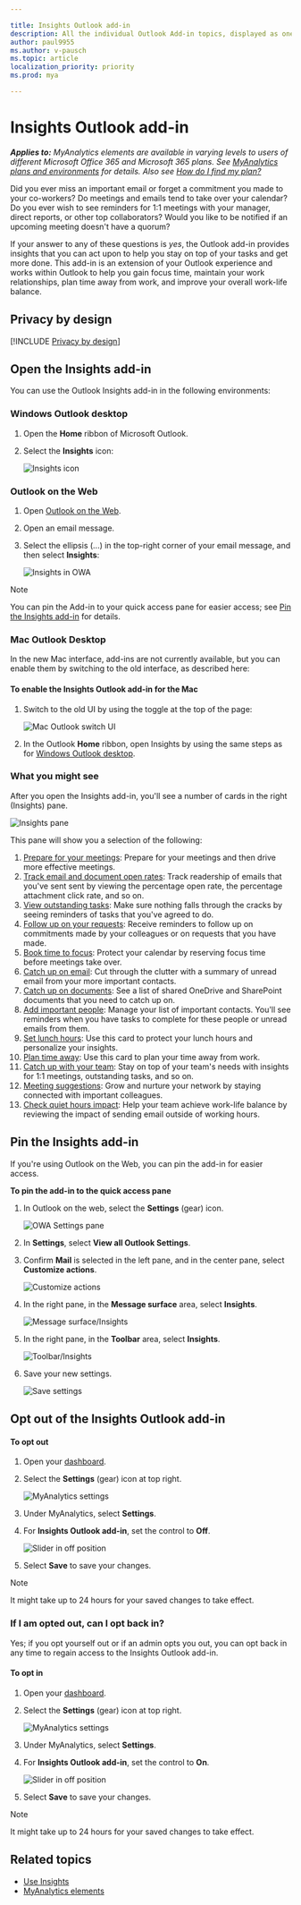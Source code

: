 ```yaml
---

title: Insights Outlook add-in
description: All the individual Outlook Add-in topics, displayed as one in MyAnalytics
author: paul9955
ms.author: v-pausch
ms.topic: article
localization_priority: priority 
ms.prod: mya

---
```


# Insights Outlook add-in

_**Applies to:** MyAnalytics elements are available in varying levels to users of different Microsoft Office 365 and Microsoft 365 plans. See [MyAnalytics plans and environments](../overview/plans-environments.md) for details. Also see [How do I find my plan?](../overview/mya-faq.md#q4-how-can-i-find-out-what-my-plan-is)_

Did you ever miss an important email or forget a commitment you made to your co-workers? Do meetings and emails tend to take over your calendar? Do you ever wish to see reminders for 1:1 meetings with your manager, direct reports, or other top collaborators? Would you like to be notified if an upcoming meeting doesn't have a quorum?

If your answer to any of these questions is _yes_, the Outlook add-in provides insights that you can act upon to help you stay on top of your tasks and get more done. This add-in is an extension of your Outlook experience and works within Outlook to help you gain focus time, maintain your work relationships, plan time away from work, and improve your overall work-life balance.

## Privacy by design 

[!INCLUDE [Privacy by design](../includes/privacy-by-design.md)]

## Open the Insights add-in

You can use the Outlook Insights add-in in the following environments: 

<!-- verify that this is necessary: 
**Prerequisites:** 1) [Turn on the Outlook Reading Pane](https://support.office.com/en-us/article/use-and-configure-the-reading-pane-to-preview-messages-2fd687ed-7fc4-4ae3-8eab-9f9b8c6d53f0) and 2) Select an email item.
-->

### Windows Outlook desktop

<!-- THIS IS WHAT VIVEK SUGGESTED, BUT IT'S NOT WHAT I SEE: 

 * In the Outlook **Home** ribbon, select **Insights**:
 
   ![Insights on the Outlook banner](../../images/mya/use/insights-in-outlook-banner-2.png)
 
 -->

1. Open the **Home** ribbon of Microsoft Outlook.

2. Select the **Insights** icon:

    ![Insights icon](../../images/mya/use/insights-view-sm.png)

### Outlook on the Web

1. Open [Outlook on the Web](https://outlook.office.com/mail/inbox).

2. Open an email message.

3. Select the ellipsis (...) in the top-right corner of your email message, and then select **Insights**:

   ![Insights in OWA](../../images/mya/use/insights-in-owa.png)


> [!Note] 
> You can pin the Add-in to your quick access pane for easier access; see [Pin the Insights add-in](#pin-the-insights-add-in) for details.   

### Mac Outlook Desktop

In the new Mac interface, add-ins are not currently available, but you can enable them by switching to the old interface, as described here: 
 
#### To enable the Insights Outlook add-in for the Mac

1. Switch to the old UI by using the toggle at the top of the page:

   ![Mac Outlook switch UI](../../images/mya/use/mac-outlook-switch-ui.png)
 
2. In the Outlook **Home** ribbon, open Insights by using the same steps as for [Windows Outlook desktop](#windows-outlook-desktop).

### What you might see

After you open the Insights add-in, you'll see a number of cards in the right (Insights) pane. 

![Insights pane](../../images/mya/use/insights-cards-trunc-2.png)
  
This pane will show you a selection of the following:

1.	[Prepare for your meetings](use-the-insights.md#prepare-for-your-meetings): Prepare for your meetings and then drive more effective meetings.
2.	[Track email and document open rates](use-the-insights.md#track-email-and-document-open-rates): Track readership of emails that you've sent sent by viewing the percentage open rate, the percentage attachment click rate, and so on.
3.	[View outstanding tasks](use-the-insights.md#view-outstanding-tasks): Make sure nothing falls through the cracks by seeing reminders of tasks that you've agreed to do. 
4.	[Follow up on your requests](use-the-insights.md#follow-up-on-your-requests): Receive reminders to follow up on commitments made by your colleagues or on requests that you have made.  
5.	[Book time to focus](use-the-insights.md#book-time-to-focus): Protect your calendar by reserving focus time before meetings take over.  
6.	[Catch up on email](use-the-insights.md#catch-up-on-email): Cut through the clutter with a summary of unread email from your more important contacts. 
7.	[Catch up on documents](use-the-insights.md#catch-up-on-documents): See a list of shared OneDrive and SharePoint documents that you need to catch up on.  
8.	[Add important people](use-the-insights.md#add-important-people): Manage your list of important contacts. You'll see reminders when you have tasks to complete for these people or unread emails from them.
9.	[Set lunch hours](use-the-insights.md#set-lunch-hours): Use this card to protect your lunch hours and personalize your insights.
10.	[Plan time away](use-the-insights.md#plan-time-away): Use this card to plan your time away from work.
11.	[Catch up with your team](use-the-insights.md#catch-up-with-your-team): Stay on top of your team's needs with insights for 1:1 meetings, outstanding tasks, and so on. 
12.	[Meeting suggestions](use-the-insights.md#meeting-suggestions): Grow and nurture your network by staying connected with important colleagues.
13.	[Check quiet hours impact](use-the-insights.md#check-quiet-hours-impact): Help your team achieve work-life balance by reviewing the impact of sending email outside of working hours.

<!-- no need for this probably, so test
For information about how best to use particular Insights, see [Us Insights](use-the-insights.md).
-->

## Pin the Insights add-in

If you're using Outlook on the Web, you can pin the add-in for easier access.  

**To pin the add-in to the quick access pane**

1. In Outlook on the web, select the **Settings** (gear) icon.

    ![OWA Settings pane](../../images/mya/use/owa-settings.png) 

2. In **Settings**, select **View all Outlook Settings**.
3. Confirm **Mail** is selected in the left pane, and in the center pane, select **Customize actions**.

    ![Customize actions](../../images/mya/use/customize-actions.png) 

4. In the right pane, in the **Message surface** area, select **Insights**.

    ![Message surface/Insights](../../images/mya/use/msg-surface-insights.png) 

5. In the right pane, in the **Toolbar** area, select **Insights**.

    ![Toolbar/Insights](../../images/mya/use/toolbar-surface-insights.png) 

6. Save your new settings.

    ![Save settings](../../images/mya/use/save-settings.png) 

## Opt out of the Insights Outlook add-in

#### To opt out

1. Open your [dashboard](https://myanalytics.microsoft.com).
2. Select the **Settings** (gear) icon at top right.

    ![MyAnalytics settings](../../Images/mya/use/mya-gear-settings.png)

3. Under MyAnalytics, select **Settings**.
4. For **Insights Outlook add-in**, set the control to **Off**.

    ![Slider in off position](../../Images/mya/use/add-in-slider-opt-out.png)
  
5. Select **Save** to save your changes.

> [!NOTE]
> It might take up to 24 hours for your saved changes to take effect.

### If I am opted out, can I opt back in?

Yes; if you opt yourself out or if an admin opts you out, you can opt back in any time to regain access to the Insights Outlook add-in.

#### To opt in

1. Open your [dashboard](https://myanalytics.microsoft.com).
2. Select the **Settings** (gear) icon at top right.

    ![MyAnalytics settings](../../Images/mya/use/mya-gear-settings.png)

3. Under MyAnalytics, select **Settings**.
4. For **Insights Outlook add-in**, set the control to **On**.

    ![Slider in off position](../../Images/mya/use/add-in-slider-opt-in.png)
  
5. Select **Save** to save your changes.

> [!NOTE]
> It might take up to 24 hours for your saved changes to take effect.

## Related topics

* [Use Insights](use-the-insights.md)
* [MyAnalytics elements](MyA-elements.md)